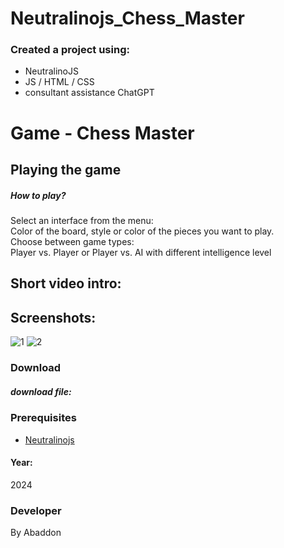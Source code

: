 # Neutralinojs_Chess_Master


### Created a project using:
+ NeutralinoJS 
+ JS / HTML / CSS
+ consultant assistance ChatGPT

# Game - Chess Master


## Playing the game
##### How to play? </br>
Select an interface from the menu:</br>
Color of the board, style or color of the pieces you want to play. </br>
Choose between game types:</br>
Player vs. Player or Player vs. AI with different intelligence level

## Short video intro:


## Screenshots:
![1](https://github.com/user-attachments/assets/e2597f93-e82b-4c58-aed8-2e1c4a1749d6)
![2](https://github.com/user-attachments/assets/eaa1870a-c8da-485c-a65c-177bf958371f)



### Download
##### download file:



### Prerequisites
- [Neutralinojs](https://neutralino.js.org)
#### Year:
2024

### Developer
By Abaddon

<br>

